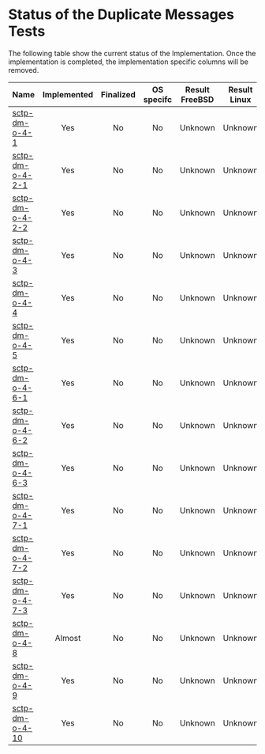 # Status of the Duplicate Messages Tests

The following table show the current status of the Implementation. Once the implementation is completed, the implementation specific columns will be removed.

| Name                                  | Implemented | Finalized | OS specifc | Result FreeBSD | Result Linux |
|:--------------------------------------|:-----------:|:---------:|:----------:|:--------------:|:------------:|
|[sctp-dm-o-4-1](sctp-dm-o-4-1.pkt)     | Yes         | No        | No         | Unknown        | Unknown      |
|[sctp-dm-o-4-2-1](sctp-dm-o-4-2-1.pkt) | Yes         | No        | No         | Unknown        | Unknown      |
|[sctp-dm-o-4-2-2](sctp-dm-o-4-2-2.pkt) | Yes         | No        | No         | Unknown        | Unknown      |
|[sctp-dm-o-4-3](sctp-dm-o-4-3.pkt)     | Yes         | No        | No         | Unknown        | Unknown      |
|[sctp-dm-o-4-4](sctp-dm-o-4-4.pkt)     | Yes         | No        | No         | Unknown        | Unknown      |
|[sctp-dm-o-4-5](sctp-dm-o-4-5.pkt)     | Yes         | No        | No         | Unknown        | Unknown      |
|[sctp-dm-o-4-6-1](sctp-dm-o-4-6-1.pkt) | Yes         | No        | No         | Unknown        | Unknown      |
|[sctp-dm-o-4-6-2](sctp-dm-o-4-6-2.pkt) | Yes         | No        | No         | Unknown        | Unknown      |
|[sctp-dm-o-4-6-3](sctp-dm-o-4-6-3.pkt) | Yes         | No        | No         | Unknown        | Unknown      |
|[sctp-dm-o-4-7-1](sctp-dm-o-4-7-1.pkt) | Yes         | No        | No         | Unknown        | Unknown      |
|[sctp-dm-o-4-7-2](sctp-dm-o-4-7-2.pkt) | Yes         | No        | No         | Unknown        | Unknown      |
|[sctp-dm-o-4-7-3](sctp-dm-o-4-7-3.pkt) | Yes         | No        | No         | Unknown        | Unknown      |
|[sctp-dm-o-4-8](sctp-dm-o-4-8.pkt)     | Almost      | No        | No         | Unknown        | Unknown      |
|[sctp-dm-o-4-9](sctp-dm-o-4-9.pkt)     | Yes         | No        | No         | Unknown        | Unknown      |
|[sctp-dm-o-4-10](sctp-dm-o-4-10.pkt)   | Yes         | No        | No         | Unknown        | Unknown      |
